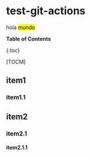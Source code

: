 # test-git-actions

hola <mark>mundo</mark>

**Table of Contents**

{:toc}

[TOCM]

## item1

### item1.1

## item2

### item2.1

#### item2.1.1
